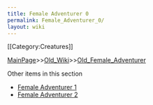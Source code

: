```yaml
---
title: Female Adventurer 0
permalink: Female_Adventurer_0/
layout: wiki
---
```

[[Category:Creatures]]

[MainPage](/keeperrl_wiki/ "wikilink")>>[Old_Wiki](/keeperrl_wiki/Old_Wiki "wikilink")>>[Old_Female_Adventurer](/keeperrl_wiki/Old_Female_Adventurer "wikilink")

Other items in this section
-    [Female Adventurer 1](/keeperrl_wiki/Female_Adventurer_1 "wikilink")
-    [Female Adventurer 2](/keeperrl_wiki/Female_Adventurer_2 "wikilink")

